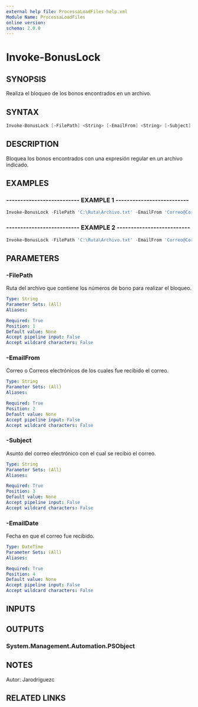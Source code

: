 ```yaml
---
external help file: ProcessaLoadFiles-help.xml
Module Name: ProcessaLoadFiles
online version: 
schema: 2.0.0
---
```


# Invoke-BonusLock

## SYNOPSIS
Realiza el bloqueo de los bonos encontrados en un archivo.

## SYNTAX

```powershell
Invoke-BonusLock [-FilePath] <String> [-EmailFrom] <String> [-Subject] <String> [-EmailDate] <DateTime>
```

## DESCRIPTION
Bloquea los bonos encontrados con una expresión regular en un archivo indicado.

## EXAMPLES

### -------------------------- EXAMPLE 1 --------------------------
```powershell
Invoke-BonusLock -FilePath 'C:\Ruta\Archivo.txt' -EmailFrom 'Correo@Correo.com' -Subject 'asunto Correo' -EmailDate (Get-Date)
```

### -------------------------- EXAMPLE 2 --------------------------
```powershell
Invoke-BonusLock -FilePath 'C:\Ruta\Archivo.txt' -EmailFrom 'Correo@Correo.com' -Subject 'asunto Correo' -EmailDate '2017-07-07'
```

## PARAMETERS

### -FilePath
Ruta del archivo que contiene los números de bono para realizar el bloqueo.

```yaml
Type: String
Parameter Sets: (All)
Aliases: 

Required: True
Position: 1
Default value: None
Accept pipeline input: False
Accept wildcard characters: False
```

### -EmailFrom
Correo o Correos electrónicos de los cuales fue recibido el correo.

```yaml
Type: String
Parameter Sets: (All)
Aliases: 

Required: True
Position: 2
Default value: None
Accept pipeline input: False
Accept wildcard characters: False
```

### -Subject
Asunto del correo electrónico con el cual se recibio el correo.

```yaml
Type: String
Parameter Sets: (All)
Aliases: 

Required: True
Position: 3
Default value: None
Accept pipeline input: False
Accept wildcard characters: False
```

### -EmailDate
Fecha en que el correo fue recibido.

```yaml
Type: DateTime
Parameter Sets: (All)
Aliases: 

Required: True
Position: 4
Default value: None
Accept pipeline input: False
Accept wildcard characters: False
```

## INPUTS

## OUTPUTS

### System.Management.Automation.PSObject

## NOTES
Autor: Jarodriguezc

## RELATED LINKS


